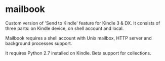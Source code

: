 mailbook
========

Custom version of 'Send to Kindle' feature for Kindle 3 &amp; DX. It consists of three parts: on Kindle device, on shell account and local.

Mailbook requires a shell account with Unix mailbox, HTTP server and background processes support. 

It requires Python 2.7 installed on Kindle.
Beta support for collections.

